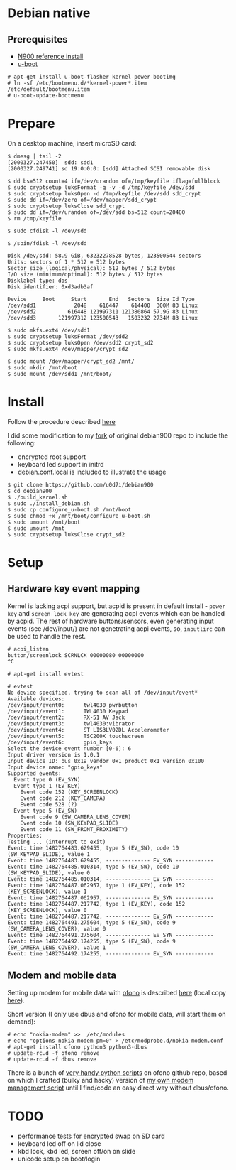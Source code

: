 # Debian native

## Prerequisites
* [N900 reference install](../reference-install)
* [u-boot](http://talk.maemo.org/showthread.php?t=81613)

```
# apt-get install u-boot-flasher kernel-power-bootimg
# ln -sf /etc/bootmenu.d/*kernel-power*.item /etc/default/bootmenu.item
# u-boot-update-bootmenu
```

# Prepare

On a desktop machine, insert microSD card:

```
$ dmesg | tail -2
[2000327.247450]  sdd: sdd1
[2000327.249741] sd 19:0:0:0: [sdd] Attached SCSI removable disk
```

```
$ dd bs=512 count=4 if=/dev/urandom of=/tmp/keyfile iflag=fullblock
$ sudo cryptsetup luksFormat -q -v -d /tmp/keyfile /dev/sdd
$ sudo cryptsetup luksOpen -d /tmp/keyfile /dev/sdd sdd_crypt
$ sudo dd if=/dev/zero of=/dev/mapper/sdd_crypt
$ sudo cryptsetup luksClose sdd_crypt
$ sudo dd if=/dev/urandom of=/dev/sdd bs=512 count=20480
$ rm /tmp/keyfile

$ sudo cfdisk -l /dev/sdd

$ /sbin/fdisk -l /dev/sdd

Disk /dev/sdd: 58.9 GiB, 63232278528 bytes, 123500544 sectors
Units: sectors of 1 * 512 = 512 bytes
Sector size (logical/physical): 512 bytes / 512 bytes
I/O size (minimum/optimal): 512 bytes / 512 bytes
Disklabel type: dos
Disk identifier: 0xd3adb3af

Device     Boot     Start       End   Sectors  Size Id Type
/dev/sdd1            2048    616447    614400  300M 83 Linux
/dev/sdd2          616448 121997311 121380864 57.9G 83 Linux
/dev/sdd3       121997312 123500543   1503232 2734M 83 Linux
```

```
$ sudo mkfs.ext4 /dev/sdd1
$ sudo cryptsetup luksFormat /dev/sdd2
$ sudo cryptsetup luksOpen /dev/sdd2 crypt_sd2
$ sudo mkfs.ext4 /dev/mapper/crypt_sd2
```

```
$ sudo mount /dev/mapper/crypt_sd2 /mnt/
$ sudo mkdir /mnt/boot
$ sudo mount /dev/sdd1 /mnt/boot/
```

# Install
Follow the procedure described [here](https://github.com/dderby/debian900)

I did some modification to my [fork](https://github.com/u0d7i/debian900) of original debian900 repo
to include the following:
- encrypted root support
- keyboard led support in initrd
- debian.conf.local is included to illustrate the usage

```
$ git clone https://github.com/u0d7i/debian900
$ cd debian900
$ ./build_kernel.sh
$ sudo ./install_debian.sh
$ sudo cp configure_u-boot.sh /mnt/boot
$ sudo chmod +x /mnt/boot/configure_u-boot.sh
$ sudo umount /mnt/boot
$ sudo umount /mnt
$ sudo cryptsetup luksClose crypt_sd2
```

# Setup

## Hardware key event mapping

Kernel is lacking acpi support, but acpid is present in default install - `power key` and `screen lock key` are generating acpi events
which can be handled by acpid. The rest of hardware buttons/sensors, even generating input events (see /dev/input/) are not genetrating
acpi events, so, `inputlirc` can be used to handle the rest.

```
# acpi_listen 
button/screenlock SCRNLCK 00000080 00000000
^C
```

```
# apt-get install evtest

# evtest 
No device specified, trying to scan all of /dev/input/event*
Available devices:
/dev/input/event0:      twl4030_pwrbutton
/dev/input/event1:      TWL4030 Keypad
/dev/input/event2:      RX-51 AV Jack
/dev/input/event3:      twl4030:vibrator
/dev/input/event4:      ST LIS3LV02DL Accelerometer
/dev/input/event5:      TSC200X touchscreen
/dev/input/event6:      gpio_keys
Select the device event number [0-6]: 6
Input driver version is 1.0.1
Input device ID: bus 0x19 vendor 0x1 product 0x1 version 0x100
Input device name: "gpio_keys"
Supported events:
  Event type 0 (EV_SYN)
  Event type 1 (EV_KEY)
    Event code 152 (KEY_SCREENLOCK)
    Event code 212 (KEY_CAMERA)
    Event code 528 (?)
  Event type 5 (EV_SW)
    Event code 9 (SW_CAMERA_LENS_COVER)
    Event code 10 (SW_KEYPAD_SLIDE)
    Event code 11 (SW_FRONT_PROXIMITY)
Properties:
Testing ... (interrupt to exit)
Event: time 1482764483.629455, type 5 (EV_SW), code 10 (SW_KEYPAD_SLIDE), value 1
Event: time 1482764483.629455, -------------- EV_SYN ------------
Event: time 1482764485.010314, type 5 (EV_SW), code 10 (SW_KEYPAD_SLIDE), value 0
Event: time 1482764485.010314, -------------- EV_SYN ------------
Event: time 1482764487.062957, type 1 (EV_KEY), code 152 (KEY_SCREENLOCK), value 1
Event: time 1482764487.062957, -------------- EV_SYN ------------
Event: time 1482764487.217742, type 1 (EV_KEY), code 152 (KEY_SCREENLOCK), value 0
Event: time 1482764487.217742, -------------- EV_SYN ------------
Event: time 1482764491.275604, type 5 (EV_SW), code 9 (SW_CAMERA_LENS_COVER), value 0
Event: time 1482764491.275604, -------------- EV_SYN ------------
Event: time 1482764492.174255, type 5 (EV_SW), code 9 (SW_CAMERA_LENS_COVER), value 1
Event: time 1482764492.174255, -------------- EV_SYN ------------
```
## Modem and mobile data

Setting up modem for mobile data with [ofono](https://en.wikipedia.org/wiki/OFono) is described
[here](http://musicnaut.iki.fi/txt/nokia_modem.txt) (local copy [here](nokia_modem.txt)).

Short version (I only use dbus and ofono for mobile data, will start them on demand):

```
# echo "nokia-modem" >>  /etc/modules
# echo "options nokia-modem pm=0" > /etc/modprobe.d/nokia-modem.conf
# apt-get install ofono python3 python3-dbus
# update-rc.d -f ofono remove
# update-rc.d -f dbus remove
```

There is a bunch of [very handy python scripts](https://github.com/rilmodem/ofono/tree/master/test)
on ofono github repo, based on which I crafted (bulky and hacky) version of
[my own modem management script](ofo)
until I find/code an easy direct way without dbus/ofono.

# TODO

- performance tests for encrypted swap on SD card
- keyboard led off on lid close
- kbd lock, kbd led, screen off/on on slide
- unicode setup on boot/login

